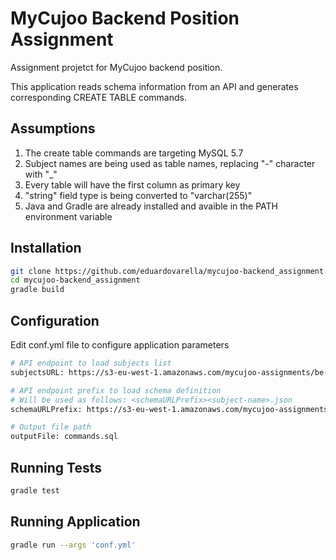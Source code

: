 # MyCujoo Backend Position Assignment

Assignment projetct for MyCujoo backend position.

This application reads schema information from an API and generates corresponding CREATE TABLE commands.

## Assumptions
1) The create table commands are targeting MySQL 5.7
2) Subject names are being used as table names, replacing "-" character with "_"
3) Every table will have the first column as primary key
4) "string" field type is being converted to "varchar(255)"
5) Java and Gradle are already installed and avaible in the PATH environment variable

## Installation
```bash
git clone https://github.com/eduardovarella/mycujoo-backend_assignment.git
cd mycujoo-backend_assignment
gradle build
```

## Configuration

Edit conf.yml file to configure application parameters
```bash
# API endpoint to load subjects list
subjectsURL: https://s3-eu-west-1.amazonaws.com/mycujoo-assignments/be-assignment/subjects.json

# API endpoint prefix to load schema definition
# Will be used as follows: <schemaURLPrefix><subject-name>.json
schemaURLPrefix: https://s3-eu-west-1.amazonaws.com/mycujoo-assignments/be-assignment/

# Output file path
outputFile: commands.sql
```

## Running Tests
```bash
gradle test
```

## Running Application
```bash
gradle run --args 'conf.yml'
```